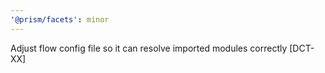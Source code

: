 ```yaml
---
'@prism/facets': minor
---
```


Adjust flow config file so it can resolve imported modules correctly [DCT-XX]
